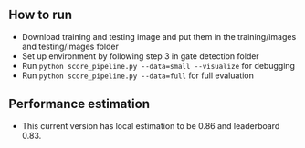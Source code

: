 ## How to run
* Download training and testing image and put them in the training/images and testing/images folder
* Set up environment by following step 3 in gate detection folder
* Run ```python score_pipeline.py --data=small --visualize``` for debugging
* Run ```python score_pipeline.py --data=full``` for full evaluation

## Performance estimation
* This current version has local estimation to be 0.86 and leaderboard 0.83.
